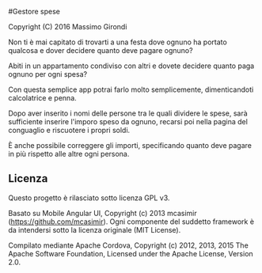 #Gestore spese

Copyright (C) 2016 Massimo Girondi


Non ti è mai capitato di trovarti a una festa dove ognuno ha portato qualcosa e dover decidere quanto deve pagare ognuno?

Abiti in un appartamento condiviso con altri e dovete decidere quanto paga ognuno per ogni spesa?

Con questa semplice app potrai farlo molto semplicemente, dimenticandoti calcolatrice e penna.

Dopo aver inserito i nomi delle persone tra le quali dividere le spese, sarà sufficiente inserire l'imporo speso da ognuno, recarsi poi nella pagina del conguaglio e riscuotere i propri soldi.

È anche possibile correggere gli importi, specificando quanto deve pagare in più rispetto alle altre ogni persona.


Licenza
----
Questo progetto è rilasciato sotto licenza GPL v3.

Basato su Mobile Angular UI, Copyright (c) 2013 mcasimir (https://github.com/mcasimir).
Ogni componente del suddetto framework è da intendersi sotto la licenza originale (MIT License).

Compilato mediante Apache Cordova, Copyright (c) 2012, 2013, 2015 The Apache Software Foundation, Licensed under the Apache License, Version 2.0.
